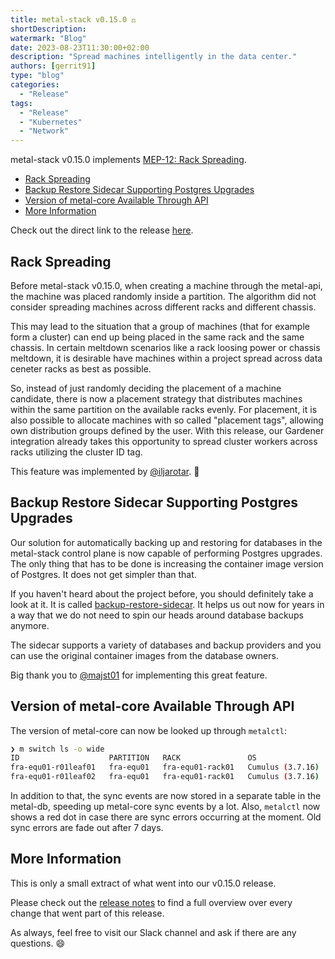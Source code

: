 ```yaml
---
title: metal-stack v0.15.0 ⚖
shortDescription:
watermark: "Blog"
date: 2023-08-23T11:30:00+02:00
description: "Spread machines intelligently in the data center."
authors: [gerrit91]
type: "blog"
categories:
  - "Release"
tags:
  - "Release"
  - "Kubernetes"
  - "Network"
---
```


metal-stack v0.15.0 implements [MEP-12: Rack Spreading](https://docs.metal-stack.io/stable/development/proposals/MEP12/README/).

<!-- truncate -->

- [Rack Spreading](#rack-spreading)
- [Backup Restore Sidecar Supporting Postgres Upgrades](#backup-restore-sidecar-supporting-postgres-upgrades)
- [Version of metal-core Available Through API](#version-of-metal-core-available-through-api)
- [More Information](#more-information)

Check out the direct link to the release [here](https://github.com/metal-stack/releases/releases/tag/v0.15.0).

## Rack Spreading

Before metal-stack v0.15.0, when creating a machine through the metal-api, the machine was placed randomly inside a partition. The algorithm did not consider spreading machines across different racks and different chassis.

This may lead to the situation that a group of machines (that for example form a cluster) can end up being placed in the same rack and the same chassis. In certain meltdown scenarios like a rack loosing power or chassis meltdown, it is desirable have machines within a project spread across data ceneter racks as best as possible.

So, instead of just randomly deciding the placement of a machine candidate, there is now a placement strategy that distributes machines within the same partition on the available racks evenly. For placement, it is also possible to allocate machines with so called "placement tags", allowing own distribution groups defined by the user. With this release, our Gardener integration already takes this opportunity to spread cluster workers across racks utilizing the cluster ID tag.

This feature was implemented by [@iljarotar](https://github.com/iljarotar). 👏

## Backup Restore Sidecar Supporting Postgres Upgrades

Our solution for automatically backing up and restoring for databases in the metal-stack control plane is now capable of performing Postgres upgrades. The only thing that has to be done is increasing the container image version of Postgres. It does not get simpler than that.

If you haven't heard about the project before, you should definitely take a look at it. It is called [backup-restore-sidecar](https://github.com/metal-stack/backup-restore-sidecar). It helps us out now for years in a way that we do not need to spin our heads around database backups anymore.

The sidecar supports a variety of databases and backup providers and you can use the original container images from the database owners.

Big thank you to [@majst01](https://github.com/majst01) for implementing this great feature.

## Version of metal-core Available Through API

The version of metal-core can now be looked up through `metalctl`:

```bash
❯ m switch ls -o wide
ID                    PARTITION   RACK               OS                 METALCORE            IP             MODE          LAST SYNC   SYNC DURATION   LAST SYNC ERROR
fra-equ01-r01leaf01   fra-equ01   fra-equ01-rack01   Cumulus (3.7.16)   v0.9.1 (1d5e42ea)    10.1.253.130   operational   13s         249ms
fra-equ01-r01leaf02   fra-equ01   fra-equ01-rack01   Cumulus (3.7.16)   v0.9.1 (1d5e42ea)    10.1.253.134   operational   12s         315ms
```

In addition to that, the sync events are now stored in a separate table in the metal-db, speeding up metal-core sync events by a lot. Also, `metalctl` now shows a red dot in case there are sync errors occurring at the moment. Old sync errors are fade out after 7 days.

## More Information

This is only a small extract of what went into our v0.15.0 release.

Please check out the [release notes](https://github.com/metal-stack/releases/releases/tag/v0.15.0) to find a full overview over every change that went part of this release.

As always, feel free to visit our Slack channel and ask if there are any questions. 😄
